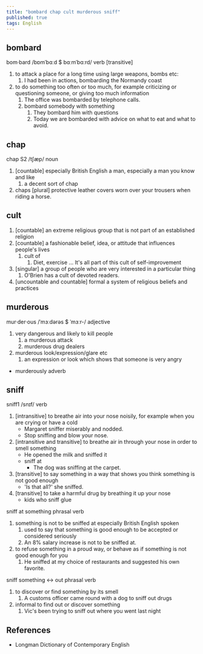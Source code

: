 ```yaml
---
title: "bombard chap cult murderous sniff"
published: true
tags: English
---
```


## bombard

bom·bard /bɒmˈbɑːd $ bɑːmˈbɑːrd/ verb [transitive]

1. to attack a place for a long time using large weapons, bombs etc:
   1. I had been in actions, bombarding the Normandy coast
2. to do something too often or too much, for example criticizing or questioning
   someone, or giving too much information
   1. The office was bombarded by telephone calls.
   2. bombard somebody with something
      1. They bombard him with questions
      2. Today we are bombarded with advice on what to eat and what to avoid.

## chap

chap S2 /tʃæp/ noun

1. [countable] especially British English a man, especially a man you know and like
   1. a decent sort of chap
2. chaps [plural] protective leather covers worn over your trousers when riding
   a horse.

## cult

1. [countable] an extreme religious group that is not part of an established religion
2. [countable] a fashionable belief, idea, or attitude that influences people's lives
   1. cult of
      1. Diet, exercise ... It's all part of this cult of self-improvement
3. [singular] a group of people who are very interested in a particular thing
   1. O'Brien has a cult of devoted readers.
4. [uncountable and countable] formal a system of religious beliefs and
   practices

## murderous

mur·der·ous /ˈmɜːdərəs $ ˈmɜːr-/ adjective

1. very dangerous and likely to kill people
   1. a murderous attack
   2. murderous drug dealers
2. murderous look/expression/glare etc
   1. an expression or look which shows that someone is very angry

- murderously adverb

## sniff

sniff1 /snɪf/ verb

1. [intransitive] to breathe air into your nose noisily, for example when you
   are crying or have a cold
   - Margaret sniffer miserably and nodded.
   - Stop sniffing and blow your nose.
2. [intransitive and transitive] to breathe air in through your nose in order to
   smell something
   - He opened the milk and sniffed it
   - sniff at
     - The dog was sniffing at the carpet.
3. [transitive] to say something in a way that shows you think something is not
   good enough
   - 'Is that all?' she sniffed.
4. [transitive] to take a harmful drug by breathing it up your nose
   - kids who sniff glue

sniff at something phrasal verb

1. something is not to be sniffed at especially British English spoken
   1. used to say that something is good enough to be accepted or considered seriously
   2. An 8% salary increase is not to be sniffed at.
2. to refuse something in a proud way, or behave as if something is not good
   enough for you
   1. He sniffed at my choice of restaurants and suggested his own favorite.

sniff something <-> out phrasal verb

1. to discover or find something by its smell
   1. A customs officer came round with a dog to sniff out drugs
2. informal to find out or discover something
   1. Vic's been trying to sniff out where you went last night

## References

- Longman Dictionary of Contemporary English
